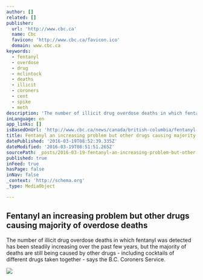 ```yaml
---
author: []
related: []
publisher:
  url: 'http://www.cbc.ca'
  name: Cbc
  favicon: 'http://www.cbc.ca/favicon.ico'
  domain: www.cbc.ca
keywords:
  - fentanyl
  - overdose
  - drug
  - mclintock
  - deaths
  - illicit
  - coroners
  - cent
  - spike
  - meth
description: '​The number of illicit drug overdose deaths in which fentanyl was detected has been steadily increasing over the past few years, but the majority of deaths are still being caused by other drugs - including cocktails of different drugs taken together - says the B.C. Coroners Service.'
inLanguage: en
app_links: []
isBasedOnUrl: 'http://www.cbc.ca/news/canada/british-columbia/fentanyl-an-increasing-problem-but-other-drugs-still-causing-most-overdose-deaths-1.3496213'
title: Fentanyl an increasing problem but other drugs causing majority of overdose deaths
datePublished: '2016-03-19T08:52:39.335Z'
dateModified: '2016-03-19T08:51:51.265Z'
sourcePath: _posts/2016-03-19-fentanyl-an-increasing-problem-but-other-drugs-causing-major.md
published: true
inFeed: true
hasPage: false
inNav: false
_context: 'http://schema.org'
_type: MediaObject

---
```

<article style=""><h1>Fentanyl an increasing problem but other drugs causing majority of overdose deaths</h1><p>​The number of illicit drug overdose deaths in which fentanyl was detected has been steadily increasing over the past few years, but the majority of deaths are still being caused by other drugs - including cocktails of different drugs taken together - says the B.C. Coroners Service.</p><img src="http://i.cbc.ca/1.3357281.1458243273!/fileImage/httpImage/image.jpg_gen/derivatives/16x9_1180/fentanyl.jpg" /></article>